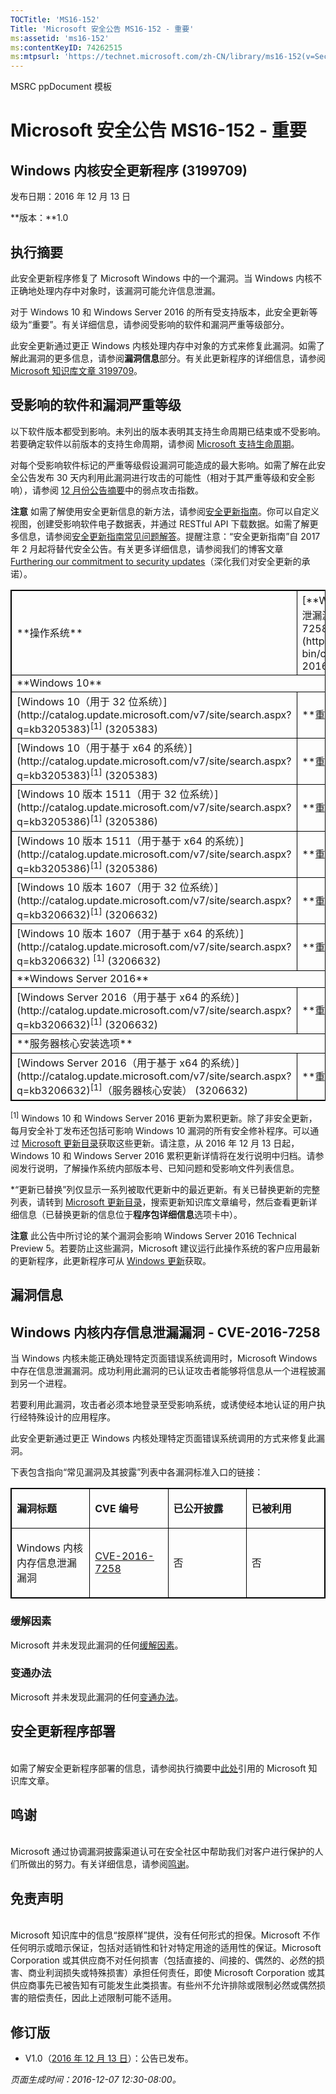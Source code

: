 ```yaml
---
TOCTitle: 'MS16-152'
Title: 'Microsoft 安全公告 MS16-152 - 重要'
ms:assetid: 'ms16-152'
ms:contentKeyID: 74262515
ms:mtpsurl: 'https://technet.microsoft.com/zh-CN/library/ms16-152(v=Security.10)'
---
```


MSRC ppDocument 模板

Microsoft 安全公告 MS16-152 - 重要
==================================

Windows 内核安全更新程序 (3199709)
----------------------------------

发布日期：2016 年 12 月 13 日

**版本：**1.0

执行摘要
--------

此安全更新程序修复了 Microsoft Windows 中的一个漏洞。当 Windows 内核不正确地处理内存中对象时，该漏洞可能允许信息泄漏。

对于 Windows 10 和 Windows Server 2016 的所有受支持版本，此安全更新等级为“重要”。有关详细信息，请参阅受影响的软件和漏洞严重等级部分。

此安全更新通过更正 Windows 内核处理内存中对象的方式来修复此漏洞。如需了解此漏洞的更多信息，请参阅**漏洞信息**部分。有关此更新程序的详细信息，请参阅 [Microsoft 知识库文章 3199709](https://support.microsoft.com/zh-cn/kb/3199709)。

受影响的软件和漏洞严重等级
--------------------------

以下软件版本都受到影响。未列出的版本表明其支持生命周期已结束或不受影响。若要确定软件以前版本的支持生命周期，请参阅 [Microsoft 支持生命周期](http://go.microsoft.com/fwlink/?linkid=21742)。

对每个受影响软件标记的严重等级假设漏洞可能造成的最大影响。如需了解在此安全公告发布 30 天内利用此漏洞进行攻击的可能性（相对于其严重等级和安全影响），请参阅 [12 月份公告摘要](https://technet.microsoft.com/zh-cn/library/security/ms16-dec)中的弱点攻击指数。

**注意** 如需了解使用安全更新信息的新方法，请参阅[安全更新指南](https://portal.msrc.microsoft.com/zh-cn/security-guidance)。你可以自定义视图，创建受影响软件电子数据表，并通过 RESTful API 下载数据。如需了解更多信息，请参阅[安全更新指南常见问题解答](https://portal.msrc.microsoft.com/zh-cn/security-guidance)。提醒注意：“安全更新指南”自 2017 年 2 月起将替代安全公告。有关更多详细信息，请参阅我们的博客文章 [Furthering our commitment to security updates](https://blogs.technet.microsoft.com/msrc/2016/11/08/furthering-our-commitment-to-security-updates/)（深化我们对安全更新的承诺）。

<p> </p>
<table style="border:1px solid black;">
<tr>
<td style="border:1px solid black;">
**操作系统**

</td>
<td style="border:1px solid black;">
[**Windows 内核内存地址信息泄漏漏洞 - CVE-2016-7258**](http://www.cve.mitre.org/cgi-bin/cvename.cgi?name=cve-2016-7258)

</td>
<td style="border:1px solid black;">
**更新已替换**

</td>
</tr>
<tr>
<td style="border:1px solid black;" colspan="3">
**Windows 10**

</td>
</tr>
<tr>
<td style="border:1px solid black;">
[Windows 10（用于 32 位系统）](http://catalog.update.microsoft.com/v7/site/search.aspx?q=kb3205383)<sup>[1]</sup>  
(3205383)

</td>
<td style="border:1px solid black;">
**重要**   
信息泄漏

</td>
<td style="border:1px solid black;">
[3198585](https://support.microsoft.com/zh-cn/kb/3198585)

</td>
</tr>
<tr>
<td style="border:1px solid black;">
[Windows 10（用于基于 x64 的系统）](http://catalog.update.microsoft.com/v7/site/search.aspx?q=kb3205383)<sup>[1]</sup>  
(3205383)

</td>
<td style="border:1px solid black;">
**重要**   
信息泄漏

</td>
<td style="border:1px solid black;">
[3198585](https://support.microsoft.com/zh-cn/kb/3198585)

</td>
</tr>
<tr>
<td style="border:1px solid black;">
[Windows 10 版本 1511（用于 32 位系统）](http://catalog.update.microsoft.com/v7/site/search.aspx?q=kb3205386)<sup>[1]</sup>  
(3205386)

</td>
<td style="border:1px solid black;">
**重要**   
信息泄漏

</td>
<td style="border:1px solid black;">
[3198586](https://support.microsoft.com/zh-cn/kb/3198586)

</td>
</tr>
<tr>
<td style="border:1px solid black;">
[Windows 10 版本 1511（用于基于 x64 的系统）](http://catalog.update.microsoft.com/v7/site/search.aspx?q=kb3205386)<sup>[1]</sup>  
(3205386)

</td>
<td style="border:1px solid black;">
**重要**   
信息泄漏

</td>
<td style="border:1px solid black;">
[3198586](https://support.microsoft.com/zh-cn/kb/3198586)

</td>
</tr>
<tr>
<td style="border:1px solid black;">
[Windows 10 版本 1607（用于 32 位系统）](http://catalog.update.microsoft.com/v7/site/search.aspx?q=kb3206632)<sup>[1]</sup>  
(3206632)

</td>
<td style="border:1px solid black;">
**重要**   
信息泄漏

</td>
<td style="border:1px solid black;">
[3200970](https://support.microsoft.com/zh-cn/kb/3200970)

</td>
</tr>
<tr>
<td style="border:1px solid black;">
[Windows 10 版本 1607（用于基于 x64 的系统）](http://catalog.update.microsoft.com/v7/site/search.aspx?q=kb3206632) <sup>[1]</sup>  
(3206632)

</td>
<td style="border:1px solid black;">
**重要**   
信息泄漏

</td>
<td style="border:1px solid black;">
[3200970](https://support.microsoft.com/zh-cn/kb/3200970)

</td>
</tr>
<tr>
<td style="border:1px solid black;" colspan="3">
**Windows Server 2016**

</td>
</tr>
<tr>
<td style="border:1px solid black;">
[Windows Server 2016（用于基于 x64 的系统）](http://catalog.update.microsoft.com/v7/site/search.aspx?q=kb3206632)<sup>[1]</sup>  
(3206632)

</td>
<td style="border:1px solid black;">
**重要**   
信息泄漏

</td>
<td style="border:1px solid black;">
[3200970](https://support.microsoft.com/zh-cn/kb/3200970)

</td>
</tr>
<tr>
<td style="border:1px solid black;" colspan="3">
**服务器核心安装选项**

</td>
</tr>
<tr>
<td style="border:1px solid black;">
[Windows Server 2016（用于基于 x64 的系统）](http://catalog.update.microsoft.com/v7/site/search.aspx?q=kb3206632)<sup>[1]</sup>（服务器核心安装）  
(3206632)

</td>
<td style="border:1px solid black;">
**重要**   
信息泄漏

</td>
<td style="border:1px solid black;">
[3200970](https://support.microsoft.com/zh-cn/kb/3200970)

</td>
</tr>
</table>

<sup>[1]</sup> Windows 10 和 Windows Server 2016 更新为累积更新。除了非安全更新，每月安全补丁发布还包括可影响 Windows 10 漏洞的所有安全修补程序。可以通过 [Microsoft 更新目录](http://www.catalog.update.microsoft.com/home.aspx)获取这些更新。请注意，从 2016 年 12 月 13 日起，Windows 10 和 Windows Server 2016 累积更新详情将在发行说明中归档。请参阅发行说明，了解操作系统内部版本号、已知问题和受影响文件列表信息。

\*“更新已替换”列仅显示一系列被取代更新中的最近更新。有关已替换更新的完整列表，请转到 [Microsoft 更新目录](http://www.catalog.update.microsoft.com/home.aspx)，搜索更新知识库文章编号，然后查看更新详细信息（已替换更新的信息位于**程序包详细信息**选项卡中）。

**注意** 此公告中所讨论的某个漏洞会影响 Windows Server 2016 Technical Preview 5。若要防止这些漏洞，Microsoft 建议运行此操作系统的客户应用最新的更新程序，此更新程序可从 [Windows 更新](http://go.microsoft.com/fwlink/?linkid=21130)获取。 

漏洞信息
--------

Windows 内核内存信息泄漏漏洞 - CVE-2016-7258
--------------------------------------------

当 Windows 内核未能正确处理特定页面错误系统调用时，Microsoft Windows 中存在信息泄漏漏洞。成功利用此漏洞的已认证攻击者能够将信息从一个进程披漏到另一个进程。

若要利用此漏洞，攻击者必须本地登录至受影响系统，或诱使经本地认证的用户执行经特殊设计的应用程序。

此安全更新通过更正 Windows 内核处理特定页面错误系统调用的方式来修复此漏洞。

下表包含指向“常见漏洞及其披露”列表中各漏洞标准入口的链接：

<p> </p>
<table style="border:1px solid black;">
<colgroup>
<col width="25%" />
<col width="25%" />
<col width="25%" />
<col width="25%" />
</colgroup>
<tbody>
<tr class="odd">
<td style="border:1px solid black;"><p><strong>漏洞标题</strong></p></td>
<td style="border:1px solid black;"><p><strong>CVE 编号</strong></p></td>
<td style="border:1px solid black;"><p><strong>已公开披露</strong></p></td>
<td style="border:1px solid black;"><p><strong>已被利用</strong></p></td>
</tr>  
<tr class="even">
<td style="border:1px solid black;"><p>Windows 内核内存信息泄漏漏洞</p></td>
<td style="border:1px solid black;"><p><a href="http://www.cve.mitre.org/cgi-bin/cvename.cgi?name=cve-2016-7258">CVE-2016-7258</a></p></td>
<td style="border:1px solid black;"><p>否</p></td>
<td style="border:1px solid black;"><p>否</p></td>
</tr>  
</tbody>  
</table>
  
### 缓解因素
  
Microsoft 并未发现此漏洞的任何[缓解因素](https://technet.microsoft.com/zh-cn/library/security/dn848375.aspx)。
  
### 变通办法
  
Microsoft 并未发现此漏洞的任何[变通办法](https://technet.microsoft.com/zh-cn/library/security/dn848375.aspx)。
  
安全更新程序部署  
----------------
  
<span id="sectionToggle3"></span>  
如需了解安全更新程序部署的信息，请参阅执行摘要中[此处](#kbarticle)引用的 Microsoft 知识库文章。
  
鸣谢  
----
  
<span id="sectionToggle4"></span>  
Microsoft 通过协调漏洞披露渠道认可在安全社区中帮助我们对客户进行保护的人们所做出的努力。有关详细信息，请参阅[鸣谢](https://technet.microsoft.com/zh-cn/library/security/mt674627.aspx)。
  
免责声明  
--------
  
<span id="sectionToggle5"></span>  
Microsoft 知识库中的信息“按原样”提供，没有任何形式的担保。Microsoft 不作任何明示或暗示保证，包括对适销性和针对特定用途的适用性的保证。Microsoft Corporation 或其供应商不对任何损害（包括直接的、间接的、偶然的、必然的损害、商业利润损失或特殊损害）承担任何责任，即使 Microsoft Corporation 或其供应商事先已被告知有可能发生此类损害。有些州不允许排除或限制必然或偶然损害的赔偿责任，因此上述限制可能不适用。
  
修订版  
------
  
<span id="sectionToggle6"></span>  
-   V1.0（[2016 年 12 月 13 日](https://technet.microsoft.com/zh-CN/library/bulletin_publisheddate(v=Security.10))）：公告已发布。
  
*页面生成时间：2016-12-07 12:30-08:00。*
